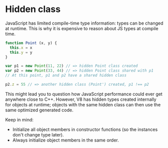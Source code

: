 # Hidden class

JavaScript has limited compile-time type information: types can be changed at
runtime. This is why it is expensive to reason about JS types at compile time.

```js
function Point (x, y) {
  this.x = x
  this.y = y
}

var p1 = new Point(11, 22) // => hidden Point class created
var p2 = new Point(33, 44) // => hidden Point class shared with p1
// At this point, p1 and p2 have a shared hidden class

p2.z = 55 // => another hidden class (Point') created, p1 !== p2
```

This might lead you to question how JavaScript performance could ever get anywhere close to C++. However, V8 has hidden types created internally for objects at runtime; objects with the same hidden class can then use the same optimized generated code.

Keep in mind:

- Initialize all object members in constructor functions (so the instances don't change type later).
- Always initialize object members in the same order.
